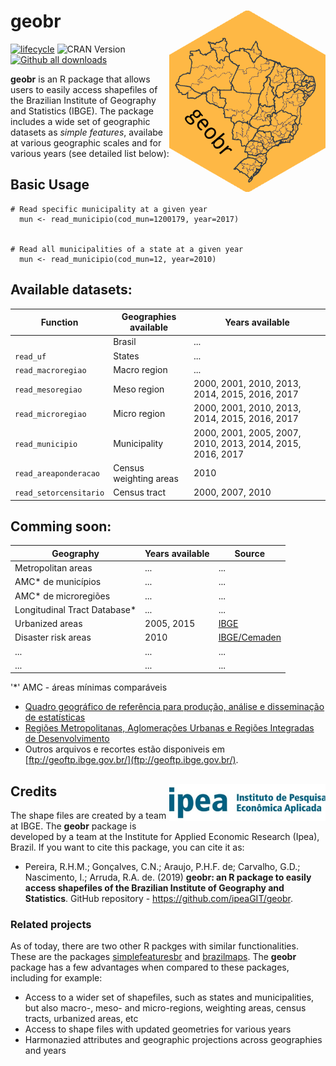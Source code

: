 # geobr <img align="right" src="man/figures/geobr_hex_logo_v0.02.png" alt="logo" width="250">
[![lifecycle](https://img.shields.io/badge/lifecycle-maturing-blue.svg)](https://www.tidyverse.org/lifecycle/#experimental)
 ![CRAN Version](http://www.r-pkg.org/badges/version/geobr)
 [![Github all downloads](https://img.shields.io/github/downloads/ipeaGIT/geobr/total.svg?label=downloads&color=green)](https://GitHub.com/ipeaGIT/geobr/releases/)



**geobr** is an R package that allows users to easily access shapefiles of the Brazilian Institute of Geography and Statistics (IBGE). The package includes a wide set of geographic datasets as *simple features*, availabe at various geographic scales and for various years (see detailed list below):

## Basic Usage
````
# Read specific municipality at a given year
  mun <- read_municipio(cod_mun=1200179, year=2017)
  
  
# Read all municipalities of a state at a given year
  mun <- read_municipio(cod_mun=12, year=2010)

````


## Available datasets:


|Function|Geographies available|Years available|
|-----|-----|-----|
|| Brasil | ... |
|`read_uf`| States | ... | 
|`read_macroregiao`| Macro region | ... | 
|`read_mesoregiao`| Meso region | 2000, 2001, 2010, 2013, 2014, 2015, 2016, 2017 |  
|`read_microregiao`| Micro region | 2000, 2001, 2010, 2013, 2014, 2015, 2016, 2017 | 
|`read_municipio`| Municipality | 2000, 2001, 2005, 2007, 2010, 2013, 2014, 2015, 2016, 2017 |
|`read_areaponderacao`| Census weighting areas | 2010 | 
|`read_setorcensitario` | Census tract | 2000, 2007, 2010 | 


## Comming soon:

|Geography|Years available|Source|
|-----|-----|-----|
| Metropolitan areas | ... | ... |
| AMC* de municípios | ... | ... | 
| AMC* de microregiões | ... | ... | 
| Longitudinal Tract Database* | ... | ... | 
| Urbanized areas | 2005, 2015 | [IBGE](https://www.ibge.gov.br/geociencias-novoportal/cartas-e-mapas/redes-geograficas/15789-areas-urbanizadas.html) | 
| Disaster risk areas | 2010 | [IBGE/Cemaden](https://www.ibge.gov.br/geociencias-novoportal/organizacao-do-territorio/tipologias-do-territorio/21538-populacao-em-areas-de-risco-no-brasil.html?=&t=downloads) | 
| ... | ... | ... | 
| ... | ... | ... | 

'*' AMC - áreas mínimas comparáveis

* [Quadro geográfico de referência para produção, análise e disseminação de estatísticas](https://www.ibge.gov.br/geociencias/organizacao-do-territorio/analises-do-territorio/24233-quadro-geografico-de-referencia-para-producao-analise-e-disseminacao-de-estatisticas.html?=&t=o-que-e)
* [Regiões Metropolitanas, Aglomerações Urbanas e Regiões Integradas de Desenvolvimento](https://www.ibge.gov.br/geociencias/organizacao-do-territorio/estrutura-territorial/18354-regioes-metropolitanas-aglomeracoes-urbanas-e-regioes-integradas-de-desenvolvimento.html?=&t=acesso-ao-produto)
* Outros arquivos e recortes estão disponiveis em [ftp://geoftp.ibge.gov.br/](ftp://geoftp.ibge.gov.br/).


## Credits <img align="right" src="figure/ipea_logo.jpg" alt="ipea" width="250">

The shape files are created by a team at IBGE. The **geobr** package is developed by a team at the Institute for Applied Economic Research (Ipea), Brazil. If you want to cite this package, you can cite it as:

* Pereira, R.H.M.; Gonçalves, C.N.; Araujo, P.H.F. de; Carvalho, G.D.; Nascimento, I.; Arruda, R.A. de. (2019) **geobr: an R package to easily access shapefiles of the Brazilian Institute of Geography and Statistics**. GitHub repository - https://github.com/ipeaGIT/geobr.





### Related projects
As of today, there are two other R packges with similar functionalities. These are the packages [simplefeaturesbr](https://github.com/RobertMyles/simplefeaturesbr) and [brazilmaps](https://cran.r-project.org/web/packages/brazilmaps/brazilmaps.pdf). The **geobr** package has a few advantages when compared to these packages, including for example:
- Access to a wider set of shapefiles, such as states and municipalities, but also macro-, meso- and micro-regions, weighting areas, census tracts, urbanized areas, etc
- Access to shape files with updated geometries for various years
- Harmonazied attributes and geographic projections across geographies and years
